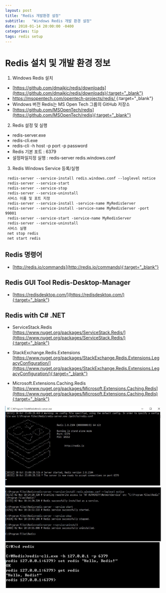 ```yaml
---
layout: post
title: "Redis 개발환경 설정"
subtitle:   "Windows Redis 개발 환경 설정"
date: 2018-01-14 20:00:00 -0400
categories: tip
tags: redis setup
---
```


# Redis 설치 및 개발 환경 정보
1. Windows Redis 설치
- [https://github.com/dmajkic/redis/downloads](https://github.com/dmajkic/redis/downloads){:target="_blank"}
- [https://msopentech.com/opentech-projects/redis/ ](https://msopentech.com/opentech-projects/redis/ ){:target="_blank"}
- Windows 버전 Redis는 MS Open Tech 그룹의 GitHub 저장소
- [https://github.com/MSOpenTech/redis](https://github.com/MSOpenTech/redis){:target="_blank"}

2. Redis 설정 및 실행
- redis-server.exe
- redis-cli.exe
- redis-cli -h host -p port -p password
- Redis 기본 포트 : 6379
- 설정파일지정 실행 : redis-server redis.windows.conf

3. Redis Windows Service 등록/실행
```
 redis-server --service-install redis.windows.conf --loglevel notice
 redis-server --service-start
 redis-server --service-stop
 redis-server --service-uninstall
 서비스 이름 및 포트 지정
 redis-server --service-install -service-name MyRedisServer
 redis-server --service-install -service-name MyRedisServer -port 99001
 redis-server --service-start -service-name MyRedisServer
 redis-server --service-uninstall
 서비스 실행
 net stop redis
 net start redis
```

## Redis 명령어
- [http://redis.io/commands](http://redis.io/commands){:target="_blank"}

## Redis GUI Tool Redis-Desktop-Manager
- [https://redisdesktop.com/](https://redisdesktop.com/){:target="_blank"}

## Redis with C# .NET  
- ServiceStack.Redis
  [https://www.nuget.org/packages/ServiceStack.Redis/](https://www.nuget.org/packages/ServiceStack.Redis/){:target="_blank"}
- StackExchange.Redis.Extensions
  [https://www.nuget.org/packages/StackExchange.Redis.Extensions.LegacyConfiguration/](https://www.nuget.org/packages/StackExchange.Redis.Extensions.LegacyConfiguration/){:target="_blank"}
  
- Microsoft.Extensions.Caching.Redis
  [https://www.nuget.org/packages/Microsoft.Extensions.Caching.Redis](https://www.nuget.org/packages/Microsoft.Extensions.Caching.Redis){:target="_blank"}


![img1](/assets/img/post/redis/img1.jpg)
![img2](/assets/img/post/redis/img2.jpg)
![img3](/assets/img/post/redis/img3.jpg)
